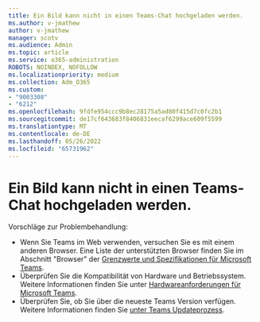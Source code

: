 ```yaml
---
title: Ein Bild kann nicht in einen Teams-Chat hochgeladen werden.
ms.author: v-jmathew
author: v-jmathew
manager: scotv
ms.audience: Admin
ms.topic: article
ms.service: o365-administration
ROBOTS: NOINDEX, NOFOLLOW
ms.localizationpriority: medium
ms.collection: Adm_O365
ms.custom:
- "9003308"
- "6212"
ms.openlocfilehash: 9fdfe954ccc9b8ec28175a5ad80f415d7c0fc2b1
ms.sourcegitcommit: de17cf643683f8406831eecaf6299ace609f5599
ms.translationtype: MT
ms.contentlocale: de-DE
ms.lasthandoff: 05/26/2022
ms.locfileid: "65731962"
---
```

# <a name="cant-upload-an-image-to-a-teams-chat"></a>Ein Bild kann nicht in einen Teams-Chat hochgeladen werden.

Vorschläge zur Problembehandlung:

- Wenn Sie Teams im Web verwenden, versuchen Sie es mit einem anderen Browser. Eine Liste der unterstützten Browser finden Sie im Abschnitt "Browser" der [Grenzwerte und Spezifikationen für Microsoft Teams](https://docs.microsoft.com/microsoftteams/limits-specifications-teams).
- Überprüfen Sie die Kompatibilität von Hardware und Betriebssystem. Weitere Informationen finden Sie unter [Hardwareanforderungen für Microsoft Teams](https://docs.microsoft.com/microsoftteams/hardware-requirements-for-the-teams-app).
- Überprüfen Sie, ob Sie über die neueste Teams Version verfügen. Weitere Informationen finden Sie [unter Teams Updateprozess](https://docs.microsoft.com/microsoftteams/teams-client-update).
